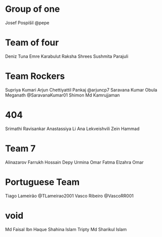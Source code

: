 # Group of one

Josef Pospíšil @pepe

# Team of four
Deniz Tuna
Emre Karabulut
Raksha Shrees
Sushmita Parajuli

# Team Rockers
Supriya Kumari
Arjun Chettiyattil Pankaj @arjuncp7
Saravana Kumar Obula Meganath @SaravanaKumar01
Shimon Md Kamrujjaman

# 404
Srimathi Ravisankar
Anastassiya Li
Ana Lekveishvili
Zein Hammad
# Team 7
Alinazarov Farrukh
Hossain Depy Urmina
Omar Fatma Elzahra Omar

# Portuguese Team
Tiago Lameirão @TLameirao2001
Vasco Ribeiro @VascoRR001

# void
Md Faisal Ibn Haque
Shahina Islam Tripty
Md Sharikul Islam
